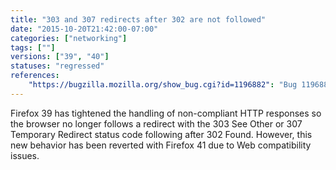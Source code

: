 ```yaml
---
title: "303 and 307 redirects after 302 are not followed"
date: "2015-10-20T21:42:00-07:00"
categories: ["networking"]
tags: [""]
versions: ["39", "40"]
statuses: "regressed"
references:
    "https://bugzilla.mozilla.org/show_bug.cgi?id=1196882": "Bug 1196882 - Firefox not following 303/7 Status Code after 302"
---
```

Firefox 39 has tightened the handling of non-compliant HTTP responses so the browser no longer follows a redirect with the 303 See Other or 307 Temporary Redirect status code following after 302 Found. However, this new behavior has been reverted with Firefox 41 due to Web compatibility issues.
